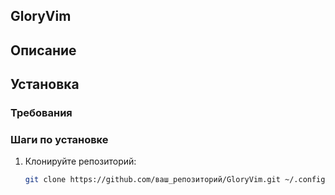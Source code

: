 ## GloryVim

## Описание
<!-- Краткое описание конфигурации GloryVim, её целей и особенностей. -->

## Установка

### Требования
<!-- Перечислите системные требования и зависимости для установки GloryVim. -->

### Шаги по установке
1. Клонируйте репозиторий:
   ```bash
   git clone https://github.com/ваш_репозиторий/GloryVim.git ~/.config/nvim
